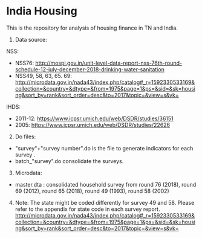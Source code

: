 # India Housing
This is the repository for analysis of housing finance in TN and India.

1. Data source: 

NSS:

+ NSS76: http://mospi.gov.in/unit-level-data-report-nss-76th-round-schedule-12-july-december-2018-drinking-water-sanitation
+ NSS49, 58, 63, 65. 69: http://microdata.gov.in/nada43/index.php/catalog#_r=1592330533169&collection=&country=&dtype=&from=1975&page=1&ps=&sid=&sk=housing&sort_by=rank&sort_order=desc&to=2017&topic=&view=s&vk=

IHDS:

+ 2011-12: https://www.icpsr.umich.edu/web/DSDR/studies/36151
+ 2005: https://www.icpsr.umich.edu/web/DSDR/studies/22626

2. Do files: 
+ "survey"+"survey number".do is the file to generate indicators for each survey . 
+ batch_"survey".do consolidate the surveys. 

3. Microdata:
+ master.dta : consolidated household survey from round 76 (2018), round 69 (2012), round 65 (2018), round 49 (1993), round 58 (2002)

4. Note: 
The state might be coded differently for survey 49 and 58. Please refer to the appendix for state code in each survey report.  
http://microdata.gov.in/nada43/index.php/catalog#_r=1592330533169&collection=&country=&dtype=&from=1975&page=1&ps=&sid=&sk=housing&sort_by=rank&sort_order=desc&to=2017&topic=&view=s&vk=
